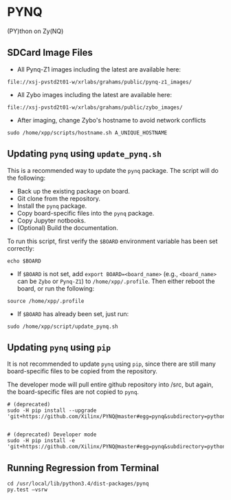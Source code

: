 # PYNQ
(PY)thon on Zy(NQ)


## SDCard Image Files

- All Pynq-Z1 images including the latest are available here: 
```
file://xsj-pvstd2t01-w/xrlabs/grahams/public/pynq-z1_images/
``` 

- All Zybo images including the latest are available here: 
```
file://xsj-pvstd2t01-w/xrlabs/grahams/public/zybo_images/
```

- After imaging, change Zybo's hostname to avoid network conflicts
```
sudo /home/xpp/scripts/hostname.sh A_UNIQUE_HOSTNAME
```


## Updating `pynq` using `update_pynq.sh`

This is a recommended way to update the `pynq` package. The script will do the following:

- Back up the existing package on board.
- Git clone from the repository.
- Install the `pynq` package.
- Copy board-specific files into the `pynq` package.
- Copy Jupyter notbooks.
- (Optional) Build the documentation.

To run this script, first verify the `$BOARD` environment variable has been set correctly:
```
echo $BOARD
```

* If `$BOARD` is not set, add `export BOARD=<board_name>` (e.g., `<board_name>` can be `Zybo` or `Pynq-Z1`) to
`/home/xpp/.profile`.
Then either reboot the board, or run the following:
```
source /home/xpp/.profile
```

* If `$BOARD` has already been set, just run:
```
sudo /home/xpp/script/update_pynq.sh
```

## Updating `pynq` using `pip` 

It is not recommended to update `pynq` using `pip`, since there are still many board-specific files to be copied from the repository.

The developer mode will pull entire github repository into /src, but again, the board-specific files are not copied to `pynq`.

```
# (deprecated)
sudo -H pip install --upgrade 'git+https://github.com/Xilinx/PYNQ@master#egg=pynq&subdirectory=python'


# (deprecated) Developer mode
sudo -H pip install -e 'git+https://github.com/Xilinx/PYNQ@master#egg=pynq&subdirectory=python'
```

## Running Regression from Terminal
```
cd /usr/local/lib/python3.4/dist-packages/pynq
py.test –vsrw
```
